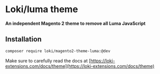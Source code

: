 # Loki/luma theme
**An independent Magento 2 theme to remove all Luma JavaScript**

## Installation
```bash
composer require loki/magento2-theme-luma:@dev
```

Make sure to carefully read the docs at [https://loki-extensions.com/docs/theme](https://loki-extensions.com/docs/theme)
